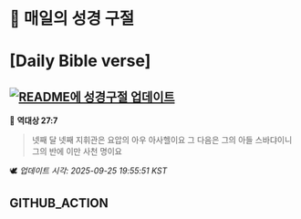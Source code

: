 # 🙏 매일의 성경 구절
# [Daily Bible verse]
## [![README에 성경구절 업데이트](https://github.com/DONGSUKA/first_test/actions/workflows/update-readme-bible.yml/badge.svg)](https://github.com/DONGSUKA/first_test/actions/workflows/update-readme-bible.yml)
<!-- START_BIBLE_VERSE -->
📖 **역대상 27:7**
> 넷째 달 넷째 지휘관은 요압의 아우 아사헬이요 그 다음은 그의 아들 스바댜이니 그의 반에 이만 사천 명이요

🕊️ _업데이트 시각: 2025-09-25 19:55:51 KST_
  <!-- END_BIBLE_VERSE -->
## GITHUB_ACTION
